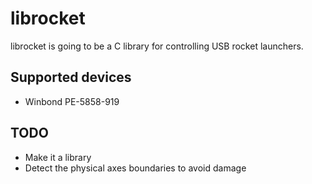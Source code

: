 # librocket
librocket is going to be a C library for controlling USB rocket
launchers.

## Supported devices
* Winbond PE-5858-919

## TODO
* Make it a library
* Detect the physical axes boundaries to avoid damage